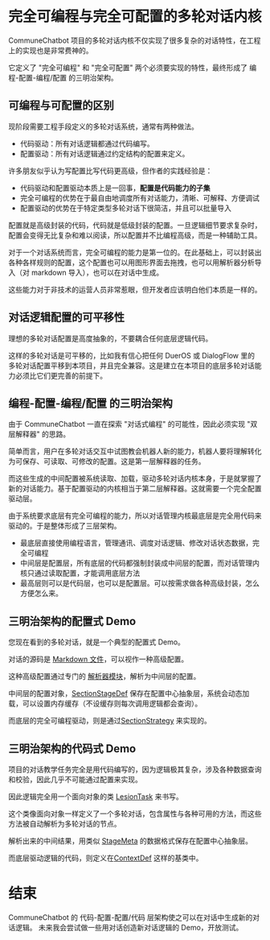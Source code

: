 
# 完全可编程与完全可配置的多轮对话内核

[//]: # (@stageName intro)

CommuneChatbot 项目的多轮对话内核不仅实现了很多复杂的对话特性，在工程上的实现也是非常费神的。

[//]: # (@info)

它定义了 "完全可编程" 和 "完全可配置" 两个必须要实现的特性，最终形成了 编程-配置-编程/配置 的三明治架构。

[//]: # (@askChoose)
[//]: # (@routeToRelation children)
[//]: # (@routeToStage ending)

## 可编程与可配置的区别

[//]: # (@stageName diferences)

现阶段需要工程手段定义的多轮对话系统，通常有两种做法。

- 代码驱动：所有对话逻辑都通过代码编写。
- 配置驱动：所有对话逻辑通过约定结构的配置来定义。

[//]: # (@info)

许多朋友似乎认为写配置比写代码更高级，但作者的实践经验是：

- 代码驱动和配置驱动本质上是一回事，__配置是代码能力的子集__
- 完全可编程的优势在于最自由地调度所有对话能力，清晰、可解释、方便调试
- 配置驱动的优势在于特定类型多轮对话下很简洁，并且可以批量导入

[//]: # (@break)

配置就是高级封装的代码，代码就是低级封装的配置。一旦逻辑细节要求复杂时，配置会变得无比复杂和难以阅读，所以配置并不比编程高级，而是一种辅助工具。

[//]: # (@break)

对于一个对话系统而言，完全可编程的能力是第一位的。在此基础上，可以封装出各种各样规则的配置，这个配置也可以用图形界面去拖拽，也可以用解析器分析导入（对 markdown 导入），也可以在对话中生成。

[//]: # (@info)

这些能力对于非技术的运营人员非常惹眼，但开发者应该明白他们本质是一样的。

[//]: # (@askChoose)
[//]: # (@routeToRelation brothers)
[//]: # (@routeToRelation parent b|返回)

## 对话逻辑配置的可平移性

[//]: # (@stageName migratable)

理想的多轮对话配置是高度抽象的，不要耦合任何底层逻辑代码。

[//]: # (@info)

这样的多轮对话是可平移的，比如我有信心把任何 DuerOS 或 DialogFlow 里的多轮对话配置平移到本项目，并且完全兼容。这是建立在本项目的底层多轮对话能力必须比它们更完善的前提下。

[//]: # (@askChoose)
[//]: # (@routeToRelation brothers)
[//]: # (@routeToRelation parent b|返回)

## 编程-配置-编程/配置 的三明治架构

[//]: # (@stageName sandwich_structure)

由于 CommuneChatbot 一直在探索 "对话式编程" 的可能性，因此必须实现 "双层解释器" 的思路。

[//]: # (@break)

简单而言，用户在多轮对话交互中试图教会机器人新的能力，机器人要将理解转化为可保存、可读取、可修改的配置。这是第一层解释器的任务。

[//]: # (@info)

而这些生成的中间配置被系统读取、加载，驱动多轮对话内核本身，于是就掌握了新的对话能力。基于配置驱动的内核相当于第二层解释器。这就需要一个完全配置驱动层。

[//]: # (@break)

由于系统要求底层有完全可编程的能力，所以对话管理内核最底层是完全用代码来驱动的。于是整体形成了三层架构。

- 最底层直接使用编程语言，管理通讯、调度对话逻辑、修改对话状态数据，完全可编程
- 中间层是配置层，所有底层的代码都强制封装成中间层的配置，而对话管理内核只通过读取配置，才能调用底层方法
- 最高层则可以是代码层，也可以是配置层。可以按需求做各种高级封装，怎么方便怎么来。


[//]: # (@askChoose)
[//]: # (@routeToRelation brothers)
[//]: # (@routeToRelation parent b|返回)


## 三明治架构的配置式 Demo

[//]: # (@stageName sandwich_config_level_demo)

您现在看到的多轮对话，就是一个典型的配置式 Demo。

[//]: # (@break)

对话的源码是 [Markdown 文件](https://github.com/thirdgerb/chatbot/blob/master/components/Markdown/resources/demo/commune_v2_intro.md)，可以视作一种高级配置。

[//]: # (@info)

这种高级配置通过专门的 [解析器模块](https://github.com/thirdgerb/chatbot/tree/master/components/Markdown/Parsers)，解析为中间层的配置。

[//]: # (@info)

中间层的配置对象，[SectionStageDef](https://github.com/thirdgerb/chatbot/blob/master/components/Markdown/Mindset/SectionStageDef.php) 保存在配置中心抽象层，系统会动态加载，可以设置内存缓存（不设缓存则每次调用逻辑都会查询）。

[//]: # (@info)

而底层的完全可编程驱动，则是通过[SectionStrategy](https://github.com/thirdgerb/chatbot/blob/master/components/Markdown/DefStrategy/SectionStrategy.php) 来实现的。

[//]: # (@askChoose)
[//]: # (@routeToRelation brothers)
[//]: # (@routeToRelation parent b|返回)

## 三明治架构的代码式 Demo

[//]: # (@stageName sandwich_code_level_demo)

项目的对话教学任务完全是用代码编写的，因为逻辑极其复杂，涉及各种数据查询和校验，因此几乎不可能通过配置来实现。

[//]: # (@info)

因此逻辑完全用一个面向对象的类 [LesionTask](https://github.com/thirdgerb/chatbot/blob/master/components/HeedFallback/Context/LesionTask.php) 来书写。

[//]: # (@info)

这个类像面向对象一样定义了一个多轮对话，包含属性与各种可用的方法，而这些方法被自动解析为多轮对话的节点。

[//]: # (@break)

解析出来的中间结果，用类似 [StageMeta](https://github.com/thirdgerb/chatbot/blob/master/src/Blueprint/Ghost/MindMeta/StageMeta.php) 的数据格式保存在配置中心抽象层。

[//]: # (@info)

而底层驱动逻辑的代码，则定义在[ContextDef](https://github.com/thirdgerb/chatbot/blob/master/src/Ghost/Context/Codable/ICodeContextDef.php) 这样的基类中。

[//]: # (@routeToRelation parent b|返回)
[//]: # (@routeToStage ending)


# 结束

[//]: # (@stageName ending)

CommuneChatbot 的 代码-配置-配置/代码 层架构使之可以在对话中生成新的对话逻辑。
未来我会尝试做一些用对话创造新对话逻辑的 Demo，开放测试。

[//]: # (@goFulfill)
